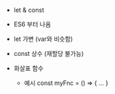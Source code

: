 * let & const
 * ES6 부터 나옴
  * let 가변 (var와 비슷함)
  * const 상수 (재할당 불가능)

* 화살표 함수
  - 예시
    const myFnc = () => {
      ...
    }

